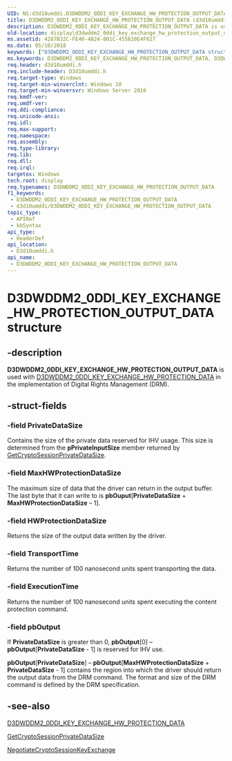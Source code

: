 ```yaml
---
UID: NS:d3d10umddi.D3DWDDM2_0DDI_KEY_EXCHANGE_HW_PROTECTION_OUTPUT_DATA
title: D3DWDDM2_0DDI_KEY_EXCHANGE_HW_PROTECTION_OUTPUT_DATA (d3d10umddi.h)
description: D3DWDDM2_0DDI_KEY_EXCHANGE_HW_PROTECTION_OUTPUT_DATA is used with D3DWDDM2_0DDI_KEY_EXCHANGE_HW_PROTECTION_DATA in the implementation of Digital Rights Management (DRM).
old-location: display\d3dwddm2_0ddi_key_exchange_hw_protection_output_data.htm
ms.assetid: 4287B32C-FE40-4B24-801C-455610E4F627
ms.date: 05/10/2018
keywords: ["D3DWDDM2_0DDI_KEY_EXCHANGE_HW_PROTECTION_OUTPUT_DATA structure"]
ms.keywords: D3DWDDM2_0DDI_KEY_EXCHANGE_HW_PROTECTION_OUTPUT_DATA, D3DWDDM2_0DDI_KEY_EXCHANGE_HW_PROTECTION_OUTPUT_DATA structure [Display Devices], d3d10umddi/D3DWDDM2_0DDI_KEY_EXCHANGE_HW_PROTECTION_OUTPUT_DATA, display.d3dwddm2_0ddi_key_exchange_hw_protection_output_data
req.header: d3d10umddi.h
req.include-header: D3d10umddi.h
req.target-type: Windows
req.target-min-winverclnt: Windows 10
req.target-min-winversvr: Windows Server 2016
req.kmdf-ver: 
req.umdf-ver: 
req.ddi-compliance: 
req.unicode-ansi: 
req.idl: 
req.max-support: 
req.namespace: 
req.assembly: 
req.type-library: 
req.lib: 
req.dll: 
req.irql: 
targetos: Windows
tech.root: display
req.typenames: D3DWDDM2_0DDI_KEY_EXCHANGE_HW_PROTECTION_OUTPUT_DATA
f1_keywords:
 - D3DWDDM2_0DDI_KEY_EXCHANGE_HW_PROTECTION_OUTPUT_DATA
 - d3d10umddi/D3DWDDM2_0DDI_KEY_EXCHANGE_HW_PROTECTION_OUTPUT_DATA
topic_type:
 - APIRef
 - kbSyntax
api_type:
 - HeaderDef
api_location:
 - D3d10umddi.h
api_name:
 - D3DWDDM2_0DDI_KEY_EXCHANGE_HW_PROTECTION_OUTPUT_DATA
---
```


# D3DWDDM2_0DDI_KEY_EXCHANGE_HW_PROTECTION_OUTPUT_DATA structure


## -description

<b>D3DWDDM2_0DDI_KEY_EXCHANGE_HW_PROTECTION_OUTPUT_DATA</b> is used with <a href="/windows-hardware/drivers/ddi/d3d10umddi/ns-d3d10umddi-d3dwddm2_0ddi_key_exchange_hw_protection_data">D3DWDDM2_0DDI_KEY_EXCHANGE_HW_PROTECTION_DATA</a> in the implementation of Digital Rights Management (DRM).

## -struct-fields

### -field PrivateDataSize

Contains the size of the private data reserved for IHV usage. This size is determined from the <b>pPrivateInputSize</b> member returned by <a href="/windows-hardware/drivers/ddi/d3d10umddi/nc-d3d10umddi-pfnd3dwddm2_0ddi_getcryptosessionprivatedatasize">GetCryptoSessionPrivateDataSize</a>.

### -field MaxHWProtectionDataSize

The maximum size of data that the driver can return in the output buffer. The last byte that it can write to is <b>pbOuput</b>[<b>PrivateDataSize</b> + <b>MaxHWProtectionDataSize</b> – 1].

### -field HWProtectionDataSize

Returns the size of the output data written by the driver.

### -field TransportTime

Returns the number of 100 nanosecond units spent transporting the data.

### -field ExecutionTime

Returns the number of 100 nanosecond units spent executing the content protection command.

### -field pbOutput

If <b>PrivateDataSize</b> is greater than 0, <b>pbOutput</b>[0] – <b>pbOutput</b>[<b>PrivateDataSize</b> - 1] is reserved for IHV use.



<b>pbOutput</b>[<b>PrivateDataSize</b>] – <b>pbOutput</b>[<b>MaxHWProtectionDataSize</b> + <b>PrivateDataSize</b> - 1] contains the region into which the driver should return the output data from the DRM command. The format and size of the DRM command is defined by the DRM specification.

## -see-also

<a href="/windows-hardware/drivers/ddi/d3d10umddi/ns-d3d10umddi-d3dwddm2_0ddi_key_exchange_hw_protection_data">D3DWDDM2_0DDI_KEY_EXCHANGE_HW_PROTECTION_DATA</a>



<a href="/windows-hardware/drivers/ddi/d3d10umddi/nc-d3d10umddi-pfnd3dwddm2_0ddi_getcryptosessionprivatedatasize">GetCryptoSessionPrivateDataSize</a>



<a href="/windows-hardware/drivers/ddi/d3d10umddi/nc-d3d10umddi-pfnd3d11_1ddi_negotiatecryptosessionkeyeschange">NegotiateCryptoSessionKeyExchange</a>
